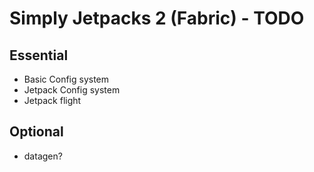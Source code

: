# Simply Jetpacks 2 (Fabric) - TODO

## Essential
- Basic Config system
- Jetpack Config system
- Jetpack flight

## Optional
- datagen?